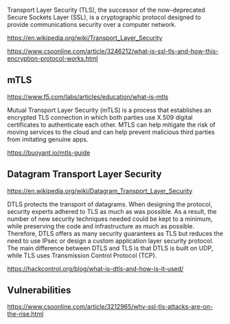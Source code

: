 Transport Layer Security (TLS), the successor of the now-deprecated Secure Sockets Layer (SSL), is a cryptographic protocol designed to provide communications security over a computer network.

https://en.wikipedia.org/wiki/Transport_Layer_Security

https://www.csoonline.com/article/3246212/what-is-ssl-tls-and-how-this-encryption-protocol-works.html

## mTLS

https://www.f5.com/labs/articles/education/what-is-mtls

Mutual Transport Layer Security (mTLS) is a process that establishes an encrypted TLS connection in which both parties use X.509 digital certificates to authenticate each other. MTLS can help mitigate the risk of moving services to the cloud and can help prevent malicious third parties from imitating genuine apps.


https://buoyant.io/mtls-guide

## Datagram Transport Layer Security

https://en.wikipedia.org/wiki/Datagram_Transport_Layer_Security

DTLS protects the transport of datagrams. When designing the protocol, security experts adhered to TLS as much as was possible. As a result, the number of new security techniques needed could be kept to a minimum, while preserving the code and infrastructure as much as possible.
Therefore, DTLS offers as many security guarantees as TLS but reduces the need to use IPsec or design a custom application layer security protocol. The main difference between DTLS and TLS is that DTLS is built on UDP, while TLS uses Transmission Control Protocol (TCP).


https://hackcontrol.org/blog/what-is-dtls-and-how-is-it-used/

## Vulnerabilities

https://www.csoonline.com/article/3212965/why-ssl-tls-attacks-are-on-the-rise.html